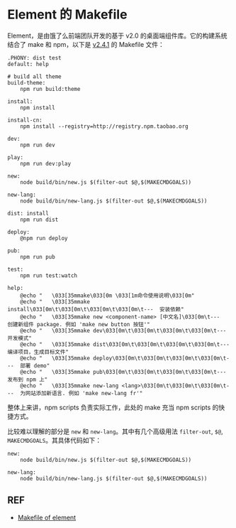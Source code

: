 # Element 的 Makefile

Element，是由饿了么前端团队开发的基于 v2.0 的桌面端组件库。它的构建系统结合了 make 和 npm，以下是 [v2.4.1][permalink] 的 Makefile 文件：

```
.PHONY: dist test
default: help

# build all theme
build-theme:
	npm run build:theme

install:
	npm install

install-cn:
	npm install --registry=http://registry.npm.taobao.org

dev:
	npm run dev

play:
	npm run dev:play

new:
	node build/bin/new.js $(filter-out $@,$(MAKECMDGOALS))

new-lang:
	node build/bin/new-lang.js $(filter-out $@,$(MAKECMDGOALS))

dist: install
	npm run dist

deploy:
	@npm run deploy

pub:
	npm run pub

test:
	npm run test:watch

help:
	@echo "   \033[35mmake\033[0m \033[1m命令使用说明\033[0m"
	@echo "   \033[35mmake install\033[0m\t\033[0m\t\033[0m\t\033[0m\t---  安装依赖"
	@echo "   \033[35mmake new <component-name> [中文名]\033[0m\t---  创建新组件 package. 例如 'make new button 按钮'"
	@echo "   \033[35mmake dev\033[0m\t\033[0m\t\033[0m\t\033[0m\t---  开发模式"
	@echo "   \033[35mmake dist\033[0m\t\033[0m\t\033[0m\t\033[0m\t---  编译项目，生成目标文件"
	@echo "   \033[35mmake deploy\033[0m\t\033[0m\t\033[0m\t\033[0m\t---  部署 demo"
	@echo "   \033[35mmake pub\033[0m\t\033[0m\t\033[0m\t\033[0m\t---  发布到 npm 上"
	@echo "   \033[35mmake new-lang <lang>\033[0m\t\033[0m\t\033[0m\t---  为网站添加新语言. 例如 'make new-lang fr'"
```

整体上来讲，npm scripts 负责实际工作，此处的 make 充当 npm scripts 的快捷方式。

比较难以理解的部分是 `new` 和 `new-lang`。其中有几个高级用法 `filter-out`, `$@`, `MAKECMDGOALS`。其具体代码如下：

```
new:
	node build/bin/new.js $(filter-out $@,$(MAKECMDGOALS))

new-lang:
	node build/bin/new-lang.js $(filter-out $@,$(MAKECMDGOALS))
```

## REF

- [Makefile of element][permalink]

[permalink]: https://github.com/ElemeFE/element/blob/c93851abd127412b1adce20de901b826d1b7fe19/Makefile#L1-L46